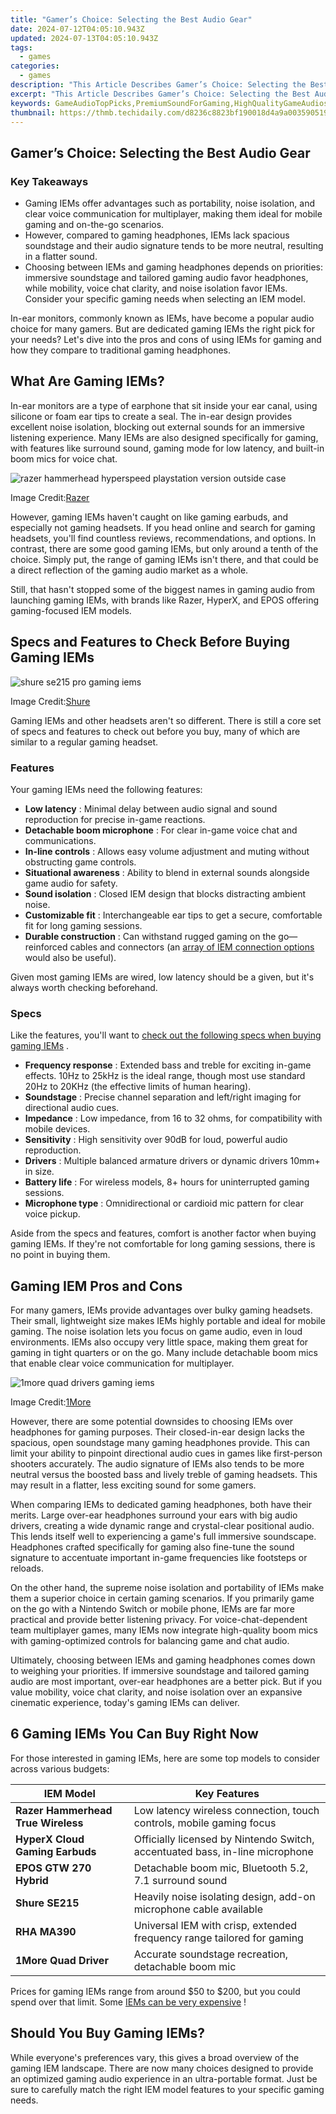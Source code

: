 ```yaml
---
title: "Gamer’s Choice: Selecting the Best Audio Gear"
date: 2024-07-12T04:05:10.943Z
updated: 2024-07-13T04:05:10.943Z
tags:
  - games
categories:
  - games
description: "This Article Describes Gamer’s Choice: Selecting the Best Audio Gear"
excerpt: "This Article Describes Gamer’s Choice: Selecting the Best Audio Gear"
keywords: GameAudioTopPicks,PremiumSoundForGaming,HighQualityGameAudios,ExcellentAudioGearList,OptimalAudioForGamers,UltimateSoundOptions,BestGamingAudioDevices
thumbnail: https://thmb.techidaily.com/d8236c8823bf190018d4a9a0035905199e51992e3c45e7b977770451483aa69d.jpg
---
```


## Gamer’s Choice: Selecting the Best Audio Gear

### Key Takeaways

* Gaming IEMs offer advantages such as portability, noise isolation, and clear voice communication for multiplayer, making them ideal for mobile gaming and on-the-go scenarios.
* However, compared to gaming headphones, IEMs lack spacious soundstage and their audio signature tends to be more neutral, resulting in a flatter sound.
* Choosing between IEMs and gaming headphones depends on priorities: immersive soundstage and tailored gaming audio favor headphones, while mobility, voice chat clarity, and noise isolation favor IEMs. Consider your specific gaming needs when selecting an IEM model.

 In-ear monitors, commonly known as IEMs, have become a popular audio choice for many gamers. But are dedicated gaming IEMs the right pick for your needs? Let's dive into the pros and cons of using IEMs for gaming and how they compare to traditional gaming headphones.

## What Are Gaming IEMs?

 In-ear monitors are a type of earphone that sit inside your ear canal, using silicone or foam ear tips to create a seal. The in-ear design provides excellent noise isolation, blocking out external sounds for an immersive listening experience. Many IEMs are also designed specifically for gaming, with features like surround sound, gaming mode for low latency, and built-in boom mics for voice chat.

![razer hammerhead hyperspeed playstation version outside case](https://static1.makeuseofimages.com/wordpress/wp-content/uploads/2022/10/razer-hammerhead-hyperspeed-playstation-version-outside-case.jpg)

 Image Credit:[Razer](https://www.razer.com/)

 However, gaming IEMs haven't caught on like gaming earbuds, and especially not gaming headsets. If you head online and search for gaming headsets, you'll find countless reviews, recommendations, and options. In contrast, there are some good gaming IEMs, but only around a tenth of the choice. Simply put, the range of gaming IEMs isn't there, and that could be a direct reflection of the gaming audio market as a whole.

 Still, that hasn't stopped some of the biggest names in gaming audio from launching gaming IEMs, with brands like Razer, HyperX, and EPOS offering gaming-focused IEM models.

## Specs and Features to Check Before Buying Gaming IEMs
![shure se215 pro gaming iems](https://static1.makeuseofimages.com/wordpress/wp-content/uploads/2023/10/shure-se215-pro-gaming-iems.jpg)

 Image Credit:[Shure](https://www.shure.com/en-GB/products/earphones/se215?variant=SE215SPE-EFS)

 Gaming IEMs and other headsets aren't so different. There is still a core set of specs and features to check out before you buy, many of which are similar to a regular gaming headset.

### Features

Your gaming IEMs need the following features:

* **Low latency** : Minimal delay between audio signal and sound reproduction for precise in-game reactions.
* **Detachable boom microphone** : For clear in-game voice chat and communications.
* **In-line controls** : Allows easy volume adjustment and muting without obstructing game controls.
* **Situational awareness** : Ability to blend in external sounds alongside game audio for safety.
* **Sound isolation** : Closed IEM design that blocks distracting ambient noise.
* **Customizable fit** : Interchangeable ear tips to get a secure, comfortable fit for long gaming sessions.
* **Durable construction** : Can withstand rugged gaming on the go—reinforced cables and connectors (an [array of IEM connection options](https://www.makeuseof.com/types-of-iem-connectors/) would also be useful).

 Given most gaming IEMs are wired, low latency should be a given, but it's always worth checking beforehand.

### Specs

 Like the features, you'll want to [check out the following specs when buying gaming IEMs](https://www.makeuseof.com/in-ear-monitor-buying-guide/) .

* **Frequency response** : Extended bass and treble for exciting in-game effects. 10Hz to 25kHz is the ideal range, though most use standard 20Hz to 20KHz (the effective limits of human hearing).
* **Soundstage** : Precise channel separation and left/right imaging for directional audio cues.
* **Impedance** : Low impedance, from 16 to 32 ohms, for compatibility with mobile devices.
* **Sensitivity** : High sensitivity over 90dB for loud, powerful audio reproduction.
* **Drivers** : Multiple balanced armature drivers or dynamic drivers 10mm+ in size.
* **Battery life** : For wireless models, 8+ hours for uninterrupted gaming sessions.
* **Microphone type** : Omnidirectional or cardioid mic pattern for clear voice pickup.

 Aside from the specs and features, comfort is another factor when buying gaming IEMs. If they're not comfortable for long gaming sessions, there is no point in buying them.

## Gaming IEM Pros and Cons

 For many gamers, IEMs provide advantages over bulky gaming headsets. Their small, lightweight size makes IEMs highly portable and ideal for mobile gaming. The noise isolation lets you focus on game audio, even in loud environments. IEMs also occupy very little space, making them great for gaming in tight quarters or on the go. Many include detachable boom mics that enable clear voice communication for multiplayer.

![1more quad drivers gaming iems](https://static1.makeuseofimages.com/wordpress/wp-content/uploads/2023/10/1more-quad-drivers-gaming-iems.jpg)

 Image Credit:[1More](https://uk.1more.com/products/1more-quad-driver-in-ear-headphones#gallery-1)

 However, there are some potential downsides to choosing IEMs over headphones for gaming purposes. Their closed-in-ear design lacks the spacious, open soundstage many gaming headphones provide. This can limit your ability to pinpoint directional audio cues in games like first-person shooters accurately. The audio signature of IEMs also tends to be more neutral versus the boosted bass and lively treble of gaming headsets. This may result in a flatter, less exciting sound for some gamers.

 When comparing IEMs to dedicated gaming headphones, both have their merits. Large over-ear headphones surround your ears with big audio drivers, creating a wide dynamic range and crystal-clear positional audio. This lends itself well to experiencing a game's full immersive soundscape. Headphones crafted specifically for gaming also fine-tune the sound signature to accentuate important in-game frequencies like footsteps or reloads.

 On the other hand, the supreme noise isolation and portability of IEMs make them a superior choice in certain gaming scenarios. If you primarily game on the go with a Nintendo Switch or mobile phone, IEMs are far more practical and provide better listening privacy. For voice-chat-dependent team multiplayer games, many IEMs now integrate high-quality boom mics with gaming-optimized controls for balancing game and chat audio.

 Ultimately, choosing between IEMs and gaming headphones comes down to weighing your priorities. If immersive soundstage and tailored gaming audio are most important, over-ear headphones are a better pick. But if you value mobility, voice chat clarity, and noise isolation over an expansive cinematic experience, today's gaming IEMs can deliver.

## 6 Gaming IEMs You Can Buy Right Now

 For those interested in gaming IEMs, here are some top models to consider across various budgets:

| IEM Model                          | Key Features                                                                 |
| ---------------------------------- | ---------------------------------------------------------------------------- |
| **Razer Hammerhead True Wireless** | Low latency wireless connection, touch controls, mobile gaming focus         |
| **HyperX Cloud Gaming Earbuds**    | Officially licensed by Nintendo Switch, accentuated bass, in-line microphone |
| **EPOS GTW 270 Hybrid**            | Detachable boom mic, Bluetooth 5.2, 7.1 surround sound                       |
| **Shure SE215**                    | Heavily noise isolating design, add-on microphone cable available            |
| **RHA MA390**                      | Universal IEM with crisp, extended frequency range tailored for gaming       |
| **1More Quad Driver**              | Accurate soundstage recreation, detachable boom mic                          |

 Prices for gaming IEMs range from around $50 to $200, but you could spend over that limit. Some [IEMs can be very expensive](https://www.makeuseof.com/why-iems-expensive/) !

## Should You Buy Gaming IEMs?

 While everyone's preferences vary, this gives a broad overview of the gaming IEM landscape. There are now many choices designed to provide an optimized gaming audio experience in an ultra-portable format. Just be sure to carefully match the right IEM model features to your specific gaming needs.


<ins class="adsbygoogle"
     style="display:block"
     data-ad-format="autorelaxed"
     data-ad-client="ca-pub-7571918770474297"
     data-ad-slot="1223367746"></ins>



<ins class="adsbygoogle"
     style="display:block"
     data-ad-client="ca-pub-7571918770474297"
     data-ad-slot="8358498916"
     data-ad-format="auto"
     data-full-width-responsive="true"></ins>




